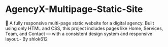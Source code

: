 # AgencyX-Multipage-Static-Site
🚀 A fully responsive multi-page static website for a digital agency. Built using only HTML and CSS, this project includes pages like Home, Services, Team, and Contact — with a consistent design system and responsive layout.- By shlok612
